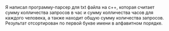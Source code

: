 Я написал программу-парсер для txt файла на c++, которая считает сумму колличества запросов в час и сумму колличества часов для каждого человека, а также находит общую сумму количества запросов. Результат отсортирован по первой букве имени в алфавитном порядке.
